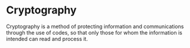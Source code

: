 # Cryptography
Cryptography is a method of protecting information and communications through the use of codes, so that only those for whom the information is intended can read and process it.
